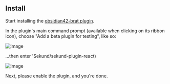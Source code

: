 ## Install

Start installing the [obsidian42-brat plugin](https://github.com/TfTHacker/obsidian42-brat).

In the plugin's main command prompt (available when clicking on its ribbon icon), choose "Add a beta plugin for testing", like so:

![image](https://user-images.githubusercontent.com/41804/145723378-aecdd556-c825-4a03-a376-c65e243082fd.png)

...then enter 'Sekund/sekund-plugin-react)

![image](https://user-images.githubusercontent.com/41804/145723280-38d55268-0f0c-429f-b21c-8d4f0fbade11.png)

Next, please enable the plugin, and you're done.
